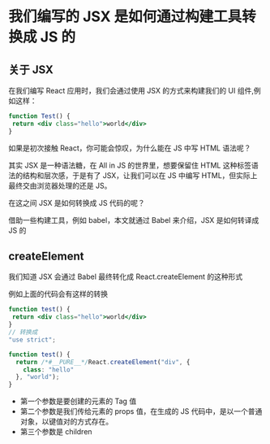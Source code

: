 # 我们编写的 JSX 是如何通过构建工具转换成 JS 的

## 关于 JSX

在我们编写 React 应用时，我们会通过使用 JSX 的方式来构建我们的 UI 组件,例如这样：

```jsx
function Test() {
 return <div class="hello">world</div>
}
```

如果是初次接触 React，你可能会惊叹，为什么能在 JS 中写 HTML 语法呢？

其实 JSX 是一种语法糖，在 All in JS 的世界里，想要保留住 HTML 这种标签语法的结构和层次感，于是有了 JSX，让我们可以在 JS 中编写 HTML，但实际上最终交由浏览器处理的还是 JS。

在这之间 JSX 是如何转换成 JS 代码的呢？

借助一些构建工具，例如 babel，本文就通过 Babel 来介绍，JSX 是如何转译成 JS 的

## createElement

我们知道 JSX 会通过 Babel 最终转化成 React.createElement 的这种形式

例如上面的代码会有这样的转换

```jsx
function test() {
 return <div class="hello">world</div>
}
// 转换成
"use strict";

function test() {
  return /*#__PURE__*/React.createElement("div", {
    class: "hello"
  }, "world");
}
```

- 第一个参数是要创建的元素的 Tag 值
- 第二个参数是我们传给元素的 props 值，在生成的 JS 代码中，是以一个普通对象，以键值对的方式存在。
- 第三个参数是 children


